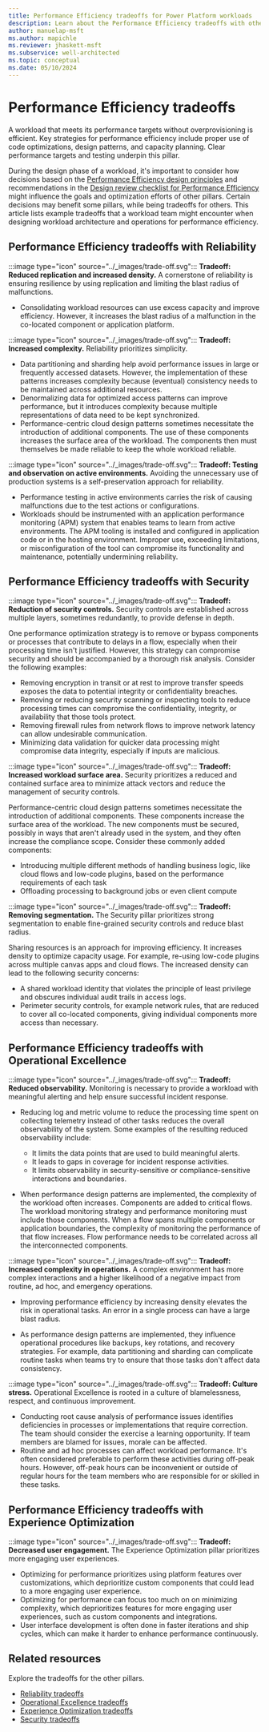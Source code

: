 ```yaml
---
title: Performance Efficiency tradeoffs for Power Platform workloads
description: Learn about the Performance Efficiency tradeoffs with other pillars.
author: manuelap-msft
ms.author: mapichle
ms.reviewer: jhaskett-msft
ms.subservice: well-architected
ms.topic: conceptual
ms.date: 05/10/2024
---
```


# Performance Efficiency tradeoffs

A workload that meets its performance targets without overprovisioning is efficient. Key strategies for performance efficiency include proper use of code optimizations, design patterns, and capacity planning. Clear performance targets and testing underpin this pillar.

During the design phase of a workload, it's important to consider how decisions based on the [Performance Efficiency design principles](./principles.md) and recommendations in the [Design review checklist for Performance Efficiency](./checklist.md) might influence the goals and optimization efforts of other pillars. Certain decisions may benefit some pillars, while being tradeoffs for others. This article lists example tradeoffs that a workload team might encounter when designing workload architecture and operations for performance efficiency.

## Performance Efficiency tradeoffs with Reliability

:::image type="icon" source="../_images/trade-off.svg"::: **Tradeoff: Reduced replication and increased density.** A cornerstone of reliability is ensuring resilience by using replication and limiting the blast radius of malfunctions.

- Consolidating workload resources can use excess capacity and improve efficiency. However, it increases the blast radius of a malfunction in the co-located component or application platform.

:::image type="icon" source="../_images/trade-off.svg"::: **Tradeoff: Increased complexity.** Reliability prioritizes simplicity.

- Data partitioning and sharding help avoid performance issues in large or frequently accessed datasets. However, the implementation of these patterns increases complexity because (eventual) consistency needs to be maintained across additional resources.
- Denormalizing data for optimized access patterns can improve performance, but it introduces complexity because multiple representations of data need to be kept synchronized.
- Performance-centric cloud design patterns sometimes necessitate the introduction of additional components. The use of these components increases the surface area of the workload. The components then must themselves be made reliable to keep the whole workload reliable.

:::image type="icon" source="../_images/trade-off.svg"::: **Tradeoff: Testing and observation on active environments.** Avoiding the unnecessary use of production systems is a self-preservation approach for reliability.

- Performance testing in active environments carries the risk of causing malfunctions due to the test actions or configurations.
- Workloads should be instrumented with an application performance monitoring (APM) system that enables teams to learn from active environments. The APM tooling is installed and configured in application code or in the hosting environment. Improper use, exceeding limitations, or misconfiguration of the tool can compromise its functionality and maintenance, potentially undermining reliability.

## Performance Efficiency tradeoffs with Security

:::image type="icon" source="../_images/trade-off.svg"::: **Tradeoff: Reduction of security controls.** Security controls are established across multiple layers, sometimes redundantly, to provide defense in depth.

One performance optimization strategy is to remove or bypass components or processes that contribute to delays in a flow, especially when their processing time isn't justified. However, this strategy can compromise security and should be accompanied by a thorough risk analysis. Consider the following examples:

- Removing encryption in transit or at rest to improve transfer speeds exposes the data to potential integrity or confidentiality breaches.
- Removing or reducing security scanning or inspecting tools to reduce processing times can compromise the confidentiality, integrity, or availability that those tools protect.
- Removing firewall rules from network flows to improve network latency can allow undesirable communication.
- Minimizing data validation for quicker data processing might compromise data integrity, especially if inputs are malicious.

:::image type="icon" source="../_images/trade-off.svg"::: **Tradeoff: Increased workload surface area.** Security prioritizes a reduced and contained surface area to minimize attack vectors and reduce the management of security controls.

Performance-centric cloud design patterns sometimes necessitate the introduction of additional components. These components increase the surface area of the workload. The new components must be secured, possibly in ways that aren't already used in the system, and they often increase the compliance scope. Consider these commonly added components:

- Introducing multiple different methods of handling business logic, like cloud flows and low-code plugins, based on the performance requirements of each task
- Offloading processing to background jobs or even client compute

:::image type="icon" source="../_images/trade-off.svg"::: **Tradeoff: Removing segmentation.** The Security pillar prioritizes strong segmentation to enable fine-grained security controls and reduce blast radius.

Sharing resources is an approach for improving efficiency. It increases density to optimize capacity usage. For example, re-using low-code plugins across multiple canvas apps and cloud flows. The increased density can lead to the following security concerns:

- A shared workload identity that violates the principle of least privilege and obscures individual audit trails in access logs.
- Perimeter security controls, for example network rules, that are reduced to cover all co-located components, giving individual components more access than necessary.

## Performance Efficiency tradeoffs with Operational Excellence

:::image type="icon" source="../_images/trade-off.svg"::: **Tradeoff: Reduced observability.** Monitoring is necessary to provide a workload with meaningful alerting and help ensure successful incident response.

- Reducing log and metric volume to reduce the processing time spent on collecting telemetry instead of other tasks reduces the overall observability of the system. Some examples of the resulting reduced observability include:

    - It limits the data points that are used to build meaningful alerts.
    - It leads to gaps in coverage for incident response activities.
    - It limits observability in security-sensitive or compliance-sensitive interactions and boundaries.

- When performance design patterns are implemented, the complexity of the workload often increases. Components are added to critical flows. The workload monitoring strategy and performance monitoring must include those components. When a flow spans multiple components or application boundaries, the complexity of monitoring the performance of that flow increases. Flow performance needs to be correlated across all the interconnected components.

:::image type="icon" source="../_images/trade-off.svg"::: **Tradeoff: Increased complexity in operations.** A complex environment has more complex interactions and a higher likelihood of a negative impact from routine, ad hoc, and emergency operations.

- Improving performance efficiency by increasing density elevates the risk in operational tasks. An error in a single process can have a large blast radius.

- As performance design patterns are implemented, they influence operational procedures like backups, key rotations, and recovery strategies. For example, data partitioning and sharding can complicate routine tasks when teams try to ensure that those tasks don't affect data consistency.

:::image type="icon" source="../_images/trade-off.svg"::: **Tradeoff: Culture stress.** Operational Excellence is rooted in a culture of blamelessness, respect, and continuous improvement.

- Conducting root cause analysis of performance issues identifies deficiencies in processes or implementations that require correction. The team should consider the exercise a learning opportunity. If team members are blamed for issues, morale can be affected.
- Routine and ad hoc processes can affect workload performance. It's often considered preferable to perform these activities during off-peak hours. However, off-peak hours can be inconvenient or outside of regular hours for the team members who are responsible for or skilled in these tasks.

## Performance Efficiency tradeoffs with Experience Optimization

:::image type="icon" source="../_images/trade-off.svg"::: **Tradeoff: Decreased user engagement.** The Experience Optimization pillar prioritizes more engaging user experiences.

- Optimizing for performance prioritizes using platform features over customizations, which deprioritize custom components that could lead to a more engaging user experience.
- Optimizing for performance can focus too much on on minimizing complexity, which deprioritizes features for more engaging user experiences, such as custom components and integrations.
- User interface development is often done in faster iterations and ship cycles, which can make it harder to enhance performance continuously.

## Related resources

Explore the tradeoffs for the other pillars.

- [Reliability tradeoffs](../reliability/tradeoffs.md)
- [Operational Excellence tradeoffs](../operational-excellence/tradeoffs.md)
- [Experience Optimization tradeoffs](../experience-optimization/tradeoffs.md)
- [Security tradeoffs](../security/tradeoffs.md)
